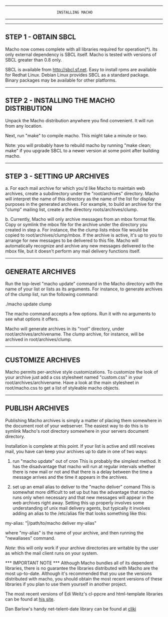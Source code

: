 --------------------------------------------------------------------------------
                           INSTALLING MACHO
--------------------------------------------------------------------------------

--------------------------------------------------------------------------------
STEP 1 - OBTAIN SBCL
--------------------------------------------------------------------------------
Macho now comes complete with all libraries required for operation(*).  Its only
external dependency is SBCL itself.  Macho is tested with versions of SBCL
greater than 0.8 only.

SBCL is available from http://sbcl.sf.net.  Easy to install rpms are available
for Redhat Linux.  Debian Linux provides SBCL as a standard package.  Binary
packages may be available for other platforms.

--------------------------------------------------------------------------------
STEP 2 - INSTALLING THE MACHO DISTRIBUTION
--------------------------------------------------------------------------------
Unpack the Macho distribution anywhere you find convenient.  It will run from
any location.

Next, run "make" to compile macho.  This might take a minute or two.

Note: you will probably have to rebuild macho by running "make clean; make" if
you upgrade SBCL to a newer version at some point after building macho.

--------------------------------------------------------------------------------
STEP 3 - SETTING UP ARCHIVES
--------------------------------------------------------------------------------
a. For each mail archive for which you'd like Macho to maintain web archives,
   create a subdirectory under the "root/archives" directory.  Macho will interpret
   the name of this directory as the name of the list for display purposes in the
   generated archives.  For example, to build an archive for the "clump" mailing
   list, create a the directory roots/archives/clump.

b. Currently, Macho will only archive messages from an mbox format file. Copy or
   symlink the mbox file for the archive under the directory you created in step
   a.  For instance, the the clump lists mbox file would be copied to
   root/archives/clump/mbox.  If the archive is active, it's up to you to arrange
   for new messages to be delivered to this file.  Macho will automatically
   recognize and archive any new messages delivered to the mbox file, but it
   doesn't perform any mail delivery functions itself.

--------------------------------------------------------------------------------
GENERATE ARCHIVES
--------------------------------------------------------------------------------
Run the top-level "macho update" command in the Macho directory with the name of
your list or lists as its arguments.  For instance, to generate archives of the
clump list, run the following command:

./macho update clump

The macho command accepts a few options.  Run it with no arguments to see what
options it offers.

Macho will generate archives in its "root" directory, under
root/archives/archivename.  The clump archive, for instance, will be archived in
root/archives/clump.

--------------------------------------------------------------------------------
CUSTOMIZE ARCHIVES
--------------------------------------------------------------------------------
Macho permits per-archive style customizations.  To customize the look of your
archive just add a css stylesheet named "custom.css" in your 
root/archives/archivename.  Have a look at the main stylesheet in 
root/macho.css to get a list of styleable macho objects.

--------------------------------------------------------------------------------
PUBLISH ARCHIVES
--------------------------------------------------------------------------------
Publishing Macho archives is simply a matter of placing them somewhere in the
document root of your webserver.  The easiest way to do this is to symlink
Macho's root directory somewhere in your servers document directory.

Installation is complete at this point.  If your list is active and still
receives mail, you have can keep your archives up to date in one of two ways:

1. run "macho update" out of cron
This is probably the simplest method.  It has the disadvantage that macho will
run at regular intervals whether there is new mail or not and that there is a
delay between the time a message arrives and the time it appears in the
archives.

2. set up an email alias to deliver to the "macho deliver" comand
This is somewhat more difficult to set up but has the advantage that
macho runs only when necessary and that new messages will appear in
the web archives right away.  Setting this up properly involves some
understanding of unix mail delivery agents, but typically it involves
adding an alias to the /etc/alias file that looks something like this:

my-alias: "|/path/to/macho deliver my-alias"

where "my-alias" is the name of your archive, and then running the
"newaliases" command.

*Note*: this will only work if your archive directories are writable
by the user as which the mail client runs on your system.


*** IMPORTANT NOTE ***
Although Macho bundles all of its dependent
libraries, there is no guarantee the libraries distributed with Macho
are the most up-to-date.  Although it's recommended that you use the
versions distributed with macho, you should obtain the most recent
versions of these libraries if you plan to use them yourself in
another project.

The most recent versions of Edi Weitz's cl-ppcre and html-template
libraries can be found at [his site](http://www.weitz.de).

Dan Barlow's handy net-telent-date library can be found
at [cliki](http://www.cliki.net/net-telent-date)
